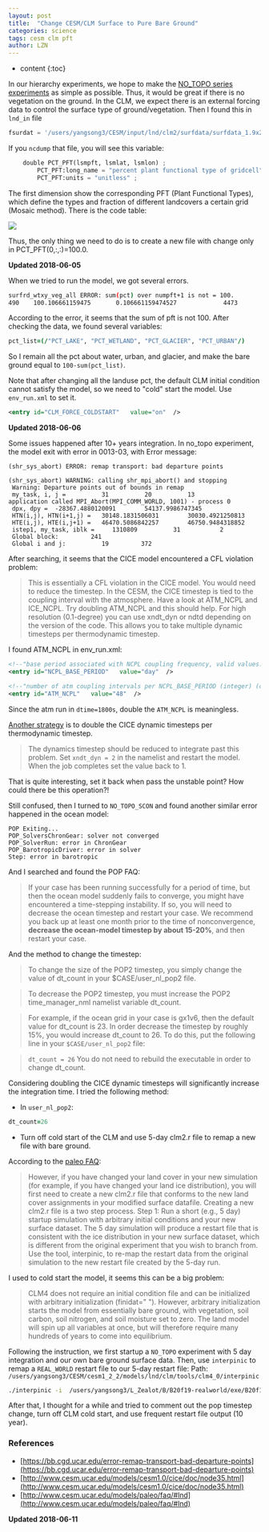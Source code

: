 ```yaml
---
layout: post
title:  "Change CESM/CLM Surface to Pure Bare Ground"
categories: science 
tags: cesm clm pft
author: LZN
---
```


* content
{:toc}

In our hierarchy experiments, we hope to make the [NO_TOPO series experiments](https://novarizark.github.io/2018/06/06/cesm-fully-coupled-aquap/) as simple as possible. Thus, it would be great if there is no vegetation on the ground. 
In the CLM, we expect there is an external forcing data to control the surface type of ground/vegetation. Then I found this in `lnd_in` file

``` python
fsurdat = '/users/yangsong3/CESM/input/lnd/clm2/surfdata/surfdata_1.9x2.5_simyr2000_c091005.nc'
```

If you `ncdump` that file, you will see this variable:

``` python
	double PCT_PFT(lsmpft, lsmlat, lsmlon) ;
		PCT_PFT:long_name = "percent plant functional type of gridcell" ;
		PCT_PFT:units = "unitless" ;
```

The first dimension show the corresponding PFT (Plant Functional Types), which define the types and fraction of different landcovers a certain grid (Mosaic method). There is the code table:

![](https://ws1.sinaimg.cn/large/73ebdc71ly1fs0m9y9g3oj20kb0ie0ve.jpg)

Thus, the only thing we need to do is to create a new file with change only in PCT_PFT(0,:,:)=100.0.

**Updated 2018-06-05**

When we tried to run the model, we got several errors.

``` bash
surfrd_wtxy_veg_all ERROR: sum(pct) over numpft+1 is not = 100.
490    100.106661159475       0.106661159474527             4473
```

According to the error, it seems that the sum of pft is not 100. After checking the data, we found several variables:

``` fortran
pct_list=(/"PCT_LAKE", "PCT_WETLAND", "PCT_GLACIER", "PCT_URBAN"/)
```
So I remain all the pct about water, urban, and glacier, and make the bare ground equal to `100-sum(pct_list)`.

Note that after changing all the landuse pct, the default CLM initial condition cannot satisfy the model, so we need to "cold" start the model. Use `env_run.xml` to set it.

``` xml
<entry id="CLM_FORCE_COLDSTART"   value="on"  />
```

**Updated 2018-06-06**

Some issues happened after 10+ years integration. In no_topo experiment, the model exit with error in 0013-03, with Error message:

```
(shr_sys_abort) ERROR: remap transport: bad departure points 
  
(shr_sys_abort) WARNING: calling shr_mpi_abort() and stopping
 Warning: Departure points out of bounds in remap
 my_task, i, j =          31          20          13     
application called MPI_Abort(MPI_COMM_WORLD, 1001) - process 0
 dpx, dpy =  -28367.4880120091        54137.9986747345     
 HTN(i,j), HTN(i+1,j) =   30148.1831506031        30030.4921250813     
 HTE(i,j), HTE(i,j+1) =   46470.5086842257        46750.9484318852     
 istep1, my_task, iblk =     1310809          31           2      
 Global block:         241    
 Global i and j:          19         372    
```

After searching, it seems that the CICE model encountered a CFL violation problem:

>This is essentially a CFL violation in the CICE model. You would need to reduce the timestep. In the CESM, the CICE timestep is tied to the coupling interval with the atmosphere. Have a look at ATM_NCPL and ICE_NCPL. Try doubling ATM_NCPL and this should help. For high resolution (0.1-degree) you can use xndt_dyn or ndtd depending on the version of the code. This allows you to take multiple dynamic timesteps per thermodynamic timestep.

I found ATM_NCPL in env_run.xml:

```xml
<!--"base period associated with NCPL coupling frequency, valid values: hour,day,year,decade (char) " -->
<entry id="NCPL_BASE_PERIOD"   value="day"  />    

<!--"number of atm coupling intervals per NCPL_BASE_PERIOD (integer) (char) " -->
<entry id="ATM_NCPL"   value="48"  />
```
Since the atm run in `dtime=1800s`, double the `ATM_NCPL` is meaningless. 

[Another strategy](http://www.cesm.ucar.edu/models/cesm1.0/cice/doc/node35.html) is to double the CICE dynamic timesteps per thermodynamic timestep.

>The dynamics timestep should be reduced to integrate past this problem. Set
>`xndt_dyn = 2`
>in the namelist and restart the model. When the job completes set the value back to 1.

That is quite interesting, set it back when pass the unstable point? How could there be this operation?!

Still confused, then I turned to `NO_TOPO_SCON` and found another similar error happened in the ocean model:

``` 
POP Exiting...
POP_SolversChronGear: solver not converged
POP_SolverRun: error in ChronGear
POP_BarotropicDriver: error in solver 
Step: error in barotropic
```

And I searched and found the POP FAQ:

>If your case has been running successfully for a period of time, but then the ocean model suddenly fails to converge, you might have encountered a time-stepping instability. If so, you will need to decrease the ocean timestep and restart your case. We recommend you back up at least one month prior to the time of nonconvergence, **decrease the ocean-model timestep by about 15-20%**, and then restart your case.

And the method to change the timestep:
>To change the size of the POP2 timestep, you simply change the value of dt_count in your $CASE/user_nl_pop2 file.

>To decrease the POP2 timestep, you must increase the POP2 time_manager_nml namelist variable dt_count.

>For example, if the ocean grid in your case is gx1v6, then the default value for dt_count is 23. In order decrease the timestep by roughly 15%, you would increase dt_count to 26. To do this, put the following line in your `$CASE/user_nl_pop2` file:

>`dt_count = 26`
You do not need to rebuild the executable in order to change dt_count.

Considering doubling the CICE dynamic timesteps will significantly increase the integration time. I tried the following method:

* In `user_nl_pop2`:

``` fortran
dt_count=26
```

* Turn off cold start of the CLM and use 5-day clm2.r file to remap a new file with bare ground.

According to the [paleo FAQ](http://www.cesm.ucar.edu/models/paleo/faq/#lnd):

>However, if you have changed your land cover in your new simulation (for example, if you have changed your land ice distribution), you will first need to create a new clm2.r file that conforms to the new land cover assignments in your modified surface datafile.  Creating a new clm2.r file is a two step process.  Step 1:  Run a short (e.g., 5 day) startup simulation with arbitrary initial conditions and your new surface dataset. The 5 day simulation will produce a restart file that is consistent with the ice distribution in your new surface dataset, which is different from the original experiment that you wish to branch from.  Use the tool, interpinic, to re-map the restart data from the original simulation to the new restart file created by the 5-day run.

I used to cold start the model, it seems this can be a big problem:
>CLM4 does not require an initial condition file and can be initialized with arbitrary initialization (finidat=" "). However, arbitrary initialization starts the model from essentially bare ground, with vegetation, soil carbon, soil nitrogen, and soil moisture set to zero. The land model will spin up all variables at once, but will therefore require many hundreds of years to come into equilibrium.

Following the instruction, we first startup a `NO_TOPO` experiment with 5 day integration and our own bare ground surface data. Then, use `interpinic` to remap a `REAL_WORLD` restart file to our 5-day restart file:
Path: `/users/yangsong3/CESM/cesm1_2_2/models/lnd/clm/tools/clm4_0/interpinic`
``` bash
./interpinic -i  /users/yangsong3/L_Zealot/B/B20f19-realworld/exe/B20f19-realworld.clm2.r.0021-01-01-00000.nc -o /users/yangsong3/L_Zealot/B/B20f19-topo/clm.r/B20f19-topo.clm2.r.interpinic.nc 
```

After that, I thought for a while and tried to comment out the pop timestep change, turn off CLM cold start, and use frequent restart file output (10 year). 

### References

* [https://bb.cgd.ucar.edu/error-remap-transport-bad-departure-points](https://bb.cgd.ucar.edu/error-remap-transport-bad-departure-points)
* [http://www.cesm.ucar.edu/models/cesm1.0/cice/doc/node35.html](http://www.cesm.ucar.edu/models/cesm1.0/cice/doc/node35.html)
* [http://www.cesm.ucar.edu/models/paleo/faq/#lnd](http://www.cesm.ucar.edu/models/paleo/faq/#lnd)


**Updated 2018-06-11**
